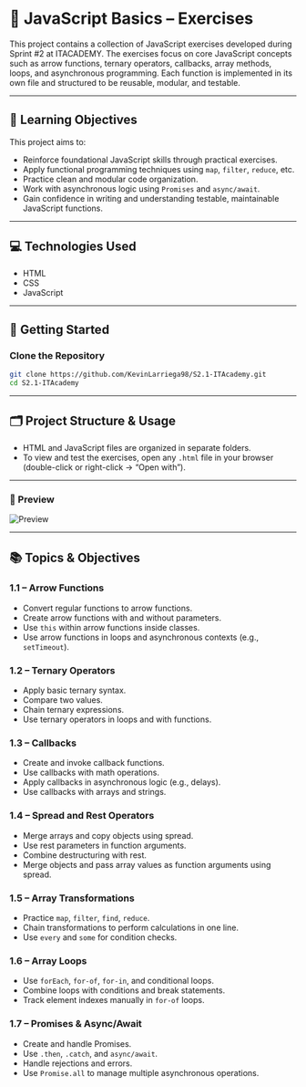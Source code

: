 # 📘 JavaScript Basics – Exercises

This project contains a collection of JavaScript exercises developed during Sprint #2 at ITACADEMY. The exercises focus on core JavaScript concepts such as arrow functions, ternary operators, callbacks, array methods, loops, and asynchronous programming. Each function is implemented in its own file and structured to be reusable, modular, and testable.

---

## 🎯 Learning Objectives

This project aims to:

- Reinforce foundational JavaScript skills through practical exercises.
- Apply functional programming techniques using `map`, `filter`, `reduce`, etc.
- Practice clean and modular code organization.
- Work with asynchronous logic using `Promises` and `async/await`.
- Gain confidence in writing and understanding testable, maintainable JavaScript functions.

---

## 💻 Technologies Used

- HTML
- CSS
- JavaScript

---

## 🚀 Getting Started

### Clone the Repository

```bash
git clone https://github.com/KevinLarriega98/S2.1-ITAcademy.git
cd S2.1-ITAcademy
```

---

## 🗂️ Project Structure & Usage

- HTML and JavaScript files are organized in separate folders.
- To view and test the exercises, open any `.html` file in your browser (double-click or right-click → “Open with”).

---

### 📸  Preview

![Preview](Preview.gif)

---

## 📚 Topics & Objectives

### **1.1 – Arrow Functions**

- Convert regular functions to arrow functions.
- Create arrow functions with and without parameters.
- Use `this` within arrow functions inside classes.
- Use arrow functions in loops and asynchronous contexts (e.g., `setTimeout`).

### **1.2 – Ternary Operators**

- Apply basic ternary syntax.
- Compare two values.
- Chain ternary expressions.
- Use ternary operators in loops and with functions.

### **1.3 – Callbacks**

- Create and invoke callback functions.
- Use callbacks with math operations.
- Apply callbacks in asynchronous logic (e.g., delays).
- Use callbacks with arrays and strings.

### **1.4 – Spread and Rest Operators**

- Merge arrays and copy objects using spread.
- Use rest parameters in function arguments.
- Combine destructuring with rest.
- Merge objects and pass array values as function arguments using spread.

### **1.5 – Array Transformations**

- Practice `map`, `filter`, `find`, `reduce`.
- Chain transformations to perform calculations in one line.
- Use `every` and `some` for condition checks.

### **1.6 – Array Loops**

- Use `forEach`, `for-of`, `for-in`, and conditional loops.
- Combine loops with conditions and break statements.
- Track element indexes manually in `for-of` loops.

### **1.7 – Promises & Async/Await**

- Create and handle Promises.
- Use `.then`, `.catch`, and `async/await`.
- Handle rejections and errors.
- Use `Promise.all` to manage multiple asynchronous operations.